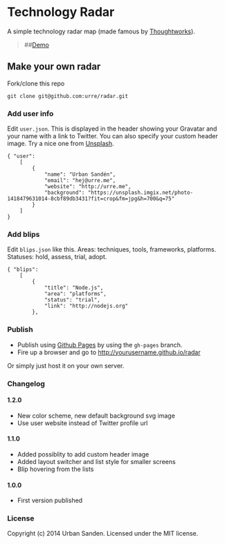 # Technology Radar

A simple technology radar map (made famous by [Thoughtworks](http://www.thoughtworks.com/radar)).

> ##[Demo](http://urre.github.io/radar)

## Make your own radar

Fork/clone this repo

	git clone git@github.com:urre/radar.git

### Add user info

Edit ``user.json``. This is displayed in the header showing your Gravatar and your name with a link to Twitter. You can also specify your custom header image. Try a nice one from [Unsplash](http://unsplash.com).

	{ "user":
	    [
	        {
	            "name": "Urban Sandén",
	            "email": "hej@urre.me",
	            "website": "http://urre.me",
	            "background": "https://unsplash.imgix.net/photo-1418479631014-8cbf89db3431?fit=crop&fm=jpg&h=700&q=75"
	        }
	    ]
	}

### Add blips

Edit ``blips.json`` like this. Areas: techniques, tools, frameworks, platforms. Statuses: hold, assess, trial, adopt.

	{ "blips":
	    [
	        {
	            "title": "Node.js",
	            "area": "platforms",
	            "status": "trial",
	            "link": "http://nodejs.org"
	        },

### Publish

+ Publish using [Github Pages](https://pages.github.com/) by using the ``gh-pages`` branch.
+ Fire up a browser and go to http://yourusername.github.io/radar

Or simply just host it on your own server.

### Changelog

#### 1.2.0
+ New color scheme, new default background svg image
+ Use user website instead of Twitter profile url

#### 1.1.0
+ Added possiblity to add custom header image
+ Added layout switcher and list style for smaller screens
+ Blip hovering from the lists

#### 1.0.0
+ First version published

### License
Copyright (c) 2014 Urban Sanden. Licensed under the MIT license.
